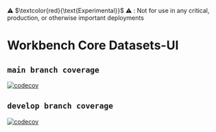 ⚠️ $\textcolor{red}{\text{Experimental}}$ ⚠️ : Not for use in any critical, production, or otherwise important deployments

# Workbench Core Datasets-UI
## `main branch coverage`
[![codecov](https://codecov.io/github/aws-solutions/research-service-workbench-on-aws/branch/main/graph/badge.svg?flag=workbench-core-datasets-ui)](https://app.codecov.io/github/aws-solutions/research-service-workbench-on-aws/tree/main)

## `develop branch coverage`
[![codecov](https://codecov.io/github/aws-solutions/research-service-workbench-on-aws/branch/develop/graph/badge.svg?flag=workbench-core-datasets-ui)](https://app.codecov.io/github/aws-solutions/research-service-workbench-on-aws/tree/develop)